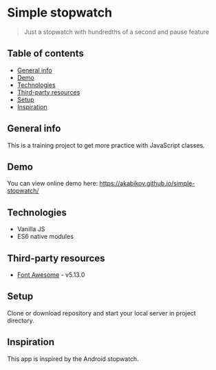 # Simple stopwatch
> Just a stopwatch with hundredths of a second and pause feature

## Table of contents
* [General info](#general-info)
* [Demo](#demo)
* [Technologies](#technologies)
* [Third-party resources](#third-party-resources)
* [Setup](#setup)
* [Inspiration](#inspiration)

## General info
This is a training project to get more practice with JavaScript classes.

## Demo
You can view online demo here: https://akabikov.github.io/simple-stopwatch/

## Technologies
* Vanilla JS
* ES6 native modules

## Third-party resources
* [Font Awesome](https://fontawesome.com/icons?d=gallery&s=solid&c=audio-video&m=free) - v5.13.0

## Setup
Clone or download repository and start your local server in project directory.

## Inspiration
This app is inspired by the Android stopwatch.